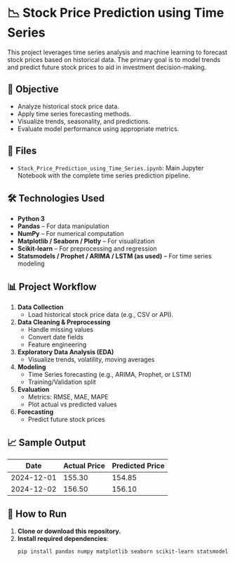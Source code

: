 # 📉 Stock Price Prediction using Time Series

This project leverages time series analysis and machine learning to forecast stock prices based on historical data. The primary goal is to model trends and predict future stock prices to aid in investment decision-making.

## 🎯 Objective

- Analyze historical stock price data.
- Apply time series forecasting methods.
- Visualize trends, seasonality, and predictions.
- Evaluate model performance using appropriate metrics.

## 📁 Files

- `Stock_Price_Prediction_using_Time_Series.ipynb`: Main Jupyter Notebook with the complete time series prediction pipeline.

## 🛠️ Technologies Used

- **Python 3**
- **Pandas** – For data manipulation
- **NumPy** – For numerical computation
- **Matplotlib / Seaborn / Plotly** – For visualization
- **Scikit-learn** – For preprocessing and regression
- **Statsmodels / Prophet / ARIMA / LSTM (as used)** – For time series modeling

## 📊 Project Workflow

1. **Data Collection**
   - Load historical stock price data (e.g., CSV or API).
2. **Data Cleaning & Preprocessing**
   - Handle missing values
   - Convert date fields
   - Feature engineering
3. **Exploratory Data Analysis (EDA)**
   - Visualize trends, volatility, moving averages
4. **Modeling**
   - Time Series forecasting (e.g., ARIMA, Prophet, or LSTM)
   - Training/Validation split
5. **Evaluation**
   - Metrics: RMSE, MAE, MAPE
   - Plot actual vs predicted values
6. **Forecasting**
   - Predict future stock prices

## 📈 Sample Output

| Date       | Actual Price | Predicted Price |
|------------|--------------|-----------------|
| 2024-12-01 | 155.30       | 154.85          |
| 2024-12-02 | 156.50       | 156.10          |

## 🚀 How to Run

1. **Clone or download this repository.**
2. **Install required dependencies**:
   ```bash
   pip install pandas numpy matplotlib seaborn scikit-learn statsmodels yfinance
